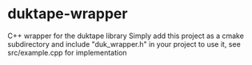 # duktape-wrapper
C++ wrapper for the duktape library
Simply add this project as a cmake subdirectory and include "duk_wrapper.h" in your project to use it, see src/example.cpp for implementation
